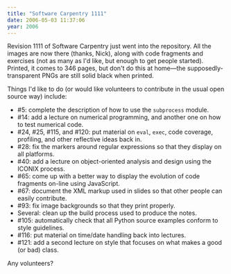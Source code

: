 ```yaml
---
title: "Software Carpentry 1111"
date: 2006-05-03 11:37:06
year: 2006
---
```

Revision 1111 of Software Carpentry just went into the repository.  All the images are now there (thanks, Nick), along with code fragments and exercises (not as many as I'd like, but enough to get people started).  Printed, it comes to 346 pages, but don't do this at home—the supposedly-transparent PNGs are still solid black when printed.

Things I'd like to do (or would like volunteers to contribute in the usual open source way) include:
<ul>
  <li>#5: complete the description of how to use the <code>subprocess</code> module.</li>
  <li>#14: add a lecture on numerical programming, and another one on how to test numerical code.</li>
  <li>#24, #25, #115, and #120: put material on <code>eval</code>, <code>exec</code>, code coverage, profiling, and other reflective ideas back in.</li>
  <li>#28: fix the markers around regular expressions so that they display on all platforms.</li>
  <li>#40: add a lecture on object-oriented analysis and design using the ICONIX process.</li>
  <li>#65: come up with a better way to display the evolution of code fragments on-line using JavaScript.</li>
  <li>#67: document the XML markup used in slides so that other people can easily contribute.</li>
  <li>#93: fix image backgrounds so that they print properly.</li>
  <li>Several: clean up the build process used to produce the notes.</li>
  <li>#105: automatically check that all Python source examples conform to style guidelines.</li>
  <li>#116: put material on time/date handling back into lectures.</li>
  <li>#121: add a second lecture on style that focuses on what makes a good (or bad) class.</li>
</ul>
Any volunteers?
